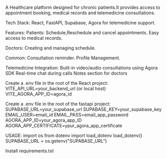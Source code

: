 A Healthcare platform designed for chronic patients.It provides access to appointment booking, medical records and telemedicine consultations.

Tech Stack:
React, FastAPI, Supabase, Agora for telemedicine support.

Features:
Patients:
  Schedule,Reschedule and cancel appointments.
  Easy access to medical records.
  
Doctors:
  Creating and managing schedule.
  
Common:
  Consultation reminder.
  Profile Management.  
  
Telemedicine Integration:
  Built-in video/audio consultations using Agora SDK
  Real-time chat during calls
  Notes section for doctors

Create a .env file in the root of the React project:
VITE_API_URL=your_backend_url (or local host)
VITE_AGORA_APP_ID=agora_id

Create a .env file in the root of the fastapi project:
SUPABASE_URL=your_supabase_url
SUPABASE_KEY=your_supabase_key
EMAIL_USER=email_id
EMAIL_PASS=email_app_password
AGORA_APP_ID=your_agora_app_ID
AGORA_APP_CERTIFICATE=ypur_agora_app_certificate

USAGE:
import os
from dotenv import load_dotenv
load_dotenv()
SUPABASE_URL = os.getenv("SUPABASE_URL")

Install requirements.txt
